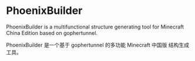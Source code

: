 # PhoenixBuilder

PhoenixBuilder is a multifunctional structure generating tool for Minecraft China Edition based on gophertunnel.

PhoenixBuilder 是一个基于 gophertunnel 的多功能 Minecraft 中国版 结构生成工具。
